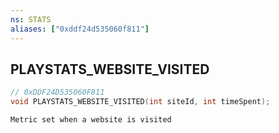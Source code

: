 ```yaml
---
ns: STATS
aliases: ["0xddf24d535060f811"]
---
```

## PLAYSTATS_WEBSITE_VISITED

```c
// 0xDDF24D535060F811
void PLAYSTATS_WEBSITE_VISITED(int siteId, int timeSpent);
```

```
Metric set when a website is visited
```
